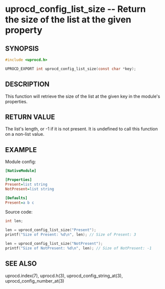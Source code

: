 # uprocd_config_list_size -- Return the size of the list at the given property

## SYNOPSIS

```c
#include <uprocd.h>

UPROCD_EXPORT int uprocd_config_list_size(const char *key);
```

## DESCRIPTION

This function will retrieve the size of the list at the given key in the module's
properties.

## RETURN VALUE

The list's length, or -1 if it is not present. It is undefined to call this function
on a non-list value.

## EXAMPLE

Module config:

```ini
[NativeModule]

[Properties]
Present=list string
NotPresent=list string

[Defaults]
Present=a b c
```

Source code:

```c
int len;

len = uprocd_config_list_size("Present");
printf("Size of Present: %d\n", len); // Size of Present: 3

len = uprocd_config_list_size("NotPresent");
printf("Size of NotPresent: %d\n", len); // Size of NotPresent: -1
```

## SEE ALSO

uprocd.index(7), uprocd.h(3), uprocd_config_string_at(3), uprocd_config_number_at(3)
